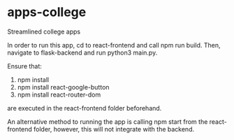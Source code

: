 # apps-college
Streamlined college apps

In order to run this app, cd to react-frontend and call npm run build.
Then, navigate to flask-backend and run python3 main.py.

Ensure that:
1. npm install 
2. npm install react-google-button 
3. npm install react-router-dom 

are executed in the react-frontend folder beforehand. 

An alternative method to running the app is calling npm start from the react-frontend folder, however, this will not integrate with the backend.
